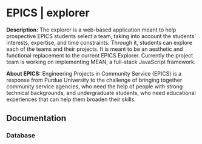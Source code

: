 # EPICS | explorer

**Description:** The explorer is a web-based application meant to help prospective EPICS students select a team, taking into account the students' interests, expertise, and time constraints. Through it, students can explore each of the teams and their projects. It is meant to be an aesthetic and functional replacement to the current EPICS Explorer. Currently the project team is working on implementing MEAN, a full-stack JavaScript framework.

**About EPICS:** Engineering Projects in Community Service (EPICS) is a response from Purdue University to the challenge of bringing together community service agencies, who need the help of people with strong technical backgrounds, and undergraduate students, who need educational experiences that can help them broaden their skills.


## Documentation

### Database